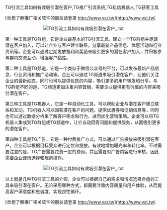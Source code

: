 TG引流工具如何有效吸引潜在客户,TG推广引流系统,TG私信机器人,TG获客工具

[😍想了解推广相关软件的朋友请登录 http://www.vst.tw](http://www.vst.tw)

 <center><img src="https://vst.tw/MP4/tuiguang/png/2.png" alt="TG引流工具如何有效吸引潜在客户_.txt"></center>

第一种工具是TG群组，它是企业最基本的TG引流工具。建立一个TG群组并邀请潜在客户加入，可以让企业与客户建立联系，分享最新产品信息、优惠活动和行业资讯等。企业可以通过定期发放福利和奖励来吸引更多的潜在客户加入，并积极参与群内交流互动，增强客户黏性。

第二种工具是TG频道，它是一个类似于微信公众号的平台，可以发布最新产品信息、行业资讯和推广活动等。企业可以通过TG频道来吸引潜在客户，让他们关注企业的最新动态，同时也可以提供优质的内容，吸引更多的用户转发和分享。与TG群组不同的是，TG频道更加注重内容营销，需要企业提供更有价值的内容来吸引潜在客户。

第三种工具是TG机器人，它是一种自动化工具，可以帮助企业与潜在客户建立联系和互动。TG机器人可以回答潜在客户的问题，提供优惠券和促销信息等，同时也可以通过数据分析来了解客户需求和行为，进而优化营销策略。企业可以将TG机器人集成到TG群组或TG频道中，让它自动回答问题和提供服务，从而吸引更多的潜在客户。

第四种工具是TG广告，它是一种付费推广方式，可以通过广告投放来吸引潜在客户。企业可以根据目标受众进行定位和投放，有效地增加曝光率和转化率。不过需要注意的是，TG广告需要花费一定的费用，并且需要对广告内容进行审核，因此需要企业谨慎选择和规范操作。

 <center><img src="https://vst.tw/MP4/tuiguang/png/7.png" alt="TG引流工具如何有效吸引潜在客户_.txt"></center>

以上就是几种TG引流工具的介绍，企业可以根据自己的需求和情况选择合适的工具来吸引潜在客户。无论采用哪种方式，都需要注重内容质量和用户体验，从而提高客户满意度和忠诚度，实现良性循环。

[😍想了解推广相关软件的朋友请登录 http://www.vst.tw](http://www.vst.tw)




